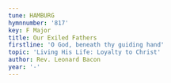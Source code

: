 ```yaml
---
tune: HAMBURG
hymnnumber: '817'
key: F Major
title: Our Exiled Fathers
firstline: 'O God, beneath thy guiding hand'
topic: 'Living His Life: Loyalty to Christ'
author: Rev. Leonard Bacon
year: '-'
---
```

